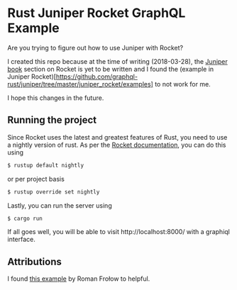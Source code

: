 # Rust Juniper Rocket GraphQL Example

Are you trying to figure out how to use Juniper with Rocket?

I created this repo because at the time of writing (2018-03-28), the [Juniper book](http://juniper.graphql.rs/) section on Rocket is yet to be written and I found the (example in Juniper Rocket)[https://github.com/graphql-rust/juniper/tree/master/juniper_rocket/examples] to not work for me.

I hope this changes in the future.

## Running the project

Since Rocket uses the latest and greatest features of Rust, you need to use a nightly version of rust. As per the [Rocket documentation](https://rocket.rs/guide/getting-started/), you can do this using

```bash
$ rustup default nightly
```

or per project basis

```bash
$ rustup override set nightly
```

Lastly, you can run the server using

```bash
$ cargo run
```

If all goes well, you will be able to visit http://localhost:8000/ with a graphiql interface.

## Attributions

I found [this example](https://github.com/rofrol/rust-juniper-example) by Roman Frołow to helpful.
